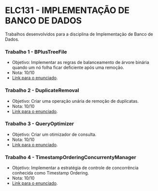 # ELC131 - IMPLEMENTAÇÃO DE BANCO DE DADOS

Trabalhos desenvolvidos para a disciplina de Implementação de Banco de Dados.

### Trabalho 1 - BPlusTreeFile
- Objetivo: Implementar as regras de balanceamento de árvore binária
quando um nó folha ficar deficiente após uma remoção.
- Nota: 10/10
- [Link para o enunciado](https://github.com/Guglis02/ImplementacoesIBD/blob/main/Trabalho%201/Enunciado.pdf).

### Trabalho 2 - DuplicateRemoval
- Objetivo: Criar uma operação unária de remoção de duplicatas.
- Nota: 10/10
- [Link para o enunciado](https://github.com/Guglis02/ImplementacoesIBD/blob/main/Trabalho%202/Enunciado.pdf).

### Trabalho 3 - QueryOptimizer
- Objetivo: Criar um otimizador de consulta.
- Nota: 10/10
- [Link para o enunciado](https://github.com/Guglis02/ImplementacoesIBD/blob/main/Trabalho%203/Enunciado.pdf).

### Trabalho 4 - TimestampOrderingConcurrentyManager
- Objetivo: Implementar a estratégia de controle de concorrência conhecida como Timestamp Ordering.
- Nota: 10/10
- [Link para o enunciado](https://github.com/Guglis02/ImplementacoesIBD/blob/main/Trabalho%204/Enunciado.pdf).
